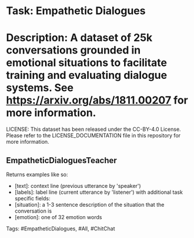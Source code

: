 Task: Empathetic Dialogues
===========================
Description: A dataset of 25k conversations grounded in emotional situations to facilitate training and evaluating dialogue systems. See https://arxiv.org/abs/1811.00207 for more information.
===========================

LICENSE: This dataset has been released under the CC-BY-4.0 License. Please
refer to the LICENSE_DOCUMENTATION file in this repository for more
information.

## EmpatheticDialoguesTeacher
Returns examples like so:
- [text]:  context line (previous utterance by 'speaker')
- [labels]: label line  (current utterance by 'listener')
with additional task specific fields:
- [situation]: a 1-3 sentence description of the situation that the conversation is
- [emotion]: one of 32 emotion words

Tags: #EmpatheticDialogues, #All, #ChitChat
